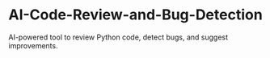 # AI-Code-Review-and-Bug-Detection
AI-powered tool to review Python code, detect bugs, and suggest improvements.

